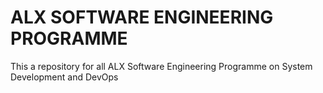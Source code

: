 # ALX SOFTWARE ENGINEERING PROGRAMME 
This a repository for all ALX Software Engineering Programme on System Development and DevOps
